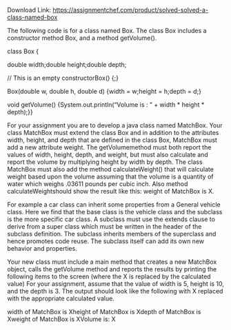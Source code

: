Download Link: https://assignmentchef.com/product/solved-solved-a-class-named-box
<br>
<p class="ui header product-top-header" title="The following code is for a class named Box Solution">The following code is for a class named Box. The class Box includes a constructor method Box, and a method getVolume().

class Box {

double width;double height;double depth;

// This is an empty constructorBox() {;}

Box(double w, double h, double d) {width = w;height = h;depth = d;}

void getVolume() {System.out.println(“Volume is : ” + width * height * depth);}}

For your assignment you are to develop a java class named MatchBox. Your class MatchBox must extend the class Box and in addition to the attributes width, height, and depth that are defined in the class Box, MatchBox must add a new attribute weight. The getVolumemethod must both report the values of width, height, depth, and weight, but must also calculate and report the volume by multiplying height by width by depth. The class MatchBox must also add the method calculateWeight() that will calculate weight based upon the volume assuming that the volume is a quantity of water which weighs .03611 pounds per cubic inch. Also method calculateWeightshould show the result like this: weight of MatchBox is X.

For example a car class can inherit some properties from a General vehicle class. Here we find that the base class is the vehicle class and the subclass is the more specific car class. A subclass must use the extends clause to derive from a super class which must be written in the header of the subclass definition. The subclass inherits members of the superclass and hence promotes code reuse. The subclass itself can add its own new behavior and properties.

Your new class must include a main method that creates a new MatchBox object, calls the getVolume method and reports the results by printing the following items to the screen (where the X is replaced by the calculated value) For your assignment, assume that the value of width is 5, height is 10, and the depth is 3. The output should look like the following with X replaced with the appropriate calculated value.

width of MatchBox is Xheight of MatchBox is Xdepth of MatchBox is Xweight of MatchBox is XVolume is: X